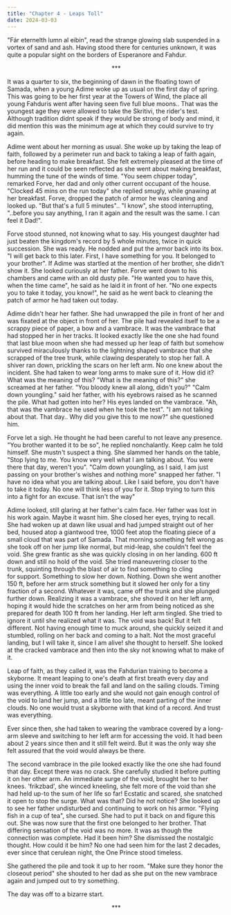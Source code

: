 ```yaml
---
title: "Chapter 4 - Leaps Toll"
date: 2024-03-03
---
```


"Fár eternelth lumn al eibin", read the strange glowing slab suspended in a vortex of sand and ash. Having stood there for centuries unknown, it was quite a popular sight on the borders of Esperanore and Fahdur.

<center>***</center>

It was a quarter to six, the beginning of dawn in the floating town of Samada, when a young Adime woke up as usual on the first day of spring. This was going to be her first year at the Towers of Wind, the place all young Fahduris went after having seen five full blue moons.. That was the youngest age they were allowed to take the Skritivi, the rider's test. Although tradition didnt speak if they would be strong of body and mind, it did mention this was the minimum age at which they could survive to try again.

Adime went about her morning as usual. She woke up by taking the leap of faith, followed by a perimeter run and back to taking a leap of faith again, before heading to make breakfast. She felt extremely pleased at the time of her run and it could be seen reflected as she went about making breakfast, humming the tune of the winds of time. "You seem chipper today", remarked Forve, her dad and only other current occupant of the house. "Clocked 45 mins on the run today" she replied smugly, while gnawing at her breakfast. Forve, dropped the patch of armor he was cleaning and looked up. "But that's a full 5 minutes".. "I know", she stood interrupting, "..before you say anything, I ran it again and the result was the same. I can feel it Dad!".

Forve stood stunned, not knowing what to say. His youngest daughter had just beaten the kingdom's record by 5 whole minutes, twice in quick succession. She was ready. He nodded and put the armor back into its box. "I will get back to this later. First, I have something for you. It belonged to your brother". If Adime was startled at the mention of her brother, she didn't show it. She looked curiously at her father. Forve went down to his chambers and came with an old dusty pile. "He wanted you to have this, when the time came", he said as he laid it in front of her. "No one expects you to take it today, you know!", he said as he went back to cleaning the patch of armor he had taken out today.

Adime didn't hear her father. She had unwrapped the pile in front of her and was fixated at the object in front of her. The pile had revealed itself to be a scrappy piece of paper, a bow and a vambrace. It was the vambrace that had stopped her in her tracks. It looked exactly like the one she had found that last blue moon when she had messed up her leap of faith but somehow survived miraculously thanks to the lightning shaped vambrace that she scrapped of the tree trunk, while clawing desperately to stop her fall. A shiver ran down, prickling the scars on her left arm. No one knew about the incident. She had taken to wear long arms to make sure of it. How did it? What was the meaning of this? "What is the meaning of this?" she screamed at her father. "You bloody knew all along, didn't you?" "Calm down youngling." said her father, with his eyebrows raised as he scanned the pile. What had gotten into her? His eyes landed on the vambrace. "Ah, that was the vambrace he used when he took the test". "I am not talking about that. That day.. Why did you give this to me now?" she questioned him.

Forve let a sigh. He thought he had been careful to not leave any presence. "You brother wanted it to be so", he replied nonchalantly. Keep calm he told himself. She mustn't suspect a thing. She slammed her hands on the table, "Stop lying to me. You know very well what I am talking about. You were there that day, weren't you". "Calm down youngling, as I said, I am just passing on your brother's wishes and nothing more" snapped her father. "I have no idea what you are talking about. Like I said before, you don't have to take it today. No one will think less of you for it. Stop trying to turn this into a fight for an excuse. That isn't the way"

Adime looked, still glaring at her father's calm face. Her father was lost in his work again. Maybe it wasnt him. She closed her eyes, trying to recall. She had woken up at dawn like usual and had jumped straight out of her bed, housed atop a giantwood tree, 1000 feet atop the floating piece of a small cloud that was part of Samada. That morning something felt wrong as she took off on her jump like normal, but mid-leap, she couldn't feel the void. She grew frantic as she was quickly closing in on her landing. 600 ft down and still no hold of the void. She tried maneuvering closer to the trunk, squinting through the blast of air to find something to cling for support. Something to slow her down. Nothing. Down she went another 150 ft, before her arm struck something but it slowed her only for a tiny fraction of a second. Whatever it was, came off the trunk and she plunged further down. Realizing it was a vambrace, she shoved it on her left arm, hoping it would hide the scratches on her arm from being noticed as she prepared for death 100 ft from her landing. Her left arm tingled. She tried to ignore it until she realized what it was. The void was back! But it felt different. Not having enough time to muck around, she quickly seized it and stumbled, rolling on her back and coming to a halt. Not the most graceful landing, but I will take it, since I am alive! she thought to herself. She looked at the cracked vambrace and then into the sky not knowing what to make of it.

Leap of faith, as they called it, was the Fahdurian training to become a skyborne. It meant leaping to one's death at first breath every day and using the inner void to break the fall and land on the sailing clouds. Timing was everything. A little too early and she would not gain enough control of the void to land her jump, and a little too late, meant parting of the inner clouds. No one would trust a skyborne with that kind of a record. And trust was everything. 

Ever since then, she had taken to wearing the vambrace covered by a long-arm sleeve and switching to her left arm for accessing the void. It had been about 2 years since then and it still felt weird. But it was the only way she felt assured that the void would always be there. 

The second vambrace in the pile looked exactly like the one she had found that day. Except there was no crack. She carefully studied it before putting it on her other arm. An immediate surge of the void, brought her to her knees. 'frikzbad', she winced kneeling, she felt more of the void than she had held up-to the sum of her life so far! Ecstatic and scared, she snatched it open to stop the surge. What was that? Did he not notice? She looked up to see her father undisturbed and continuing to work on his armor. "Flying fish in a cup of tea", she cursed. She had to put it back on and figure this out. She was now sure that the first one belonged to her brother. That differing sensation of the void was no more. It was as though the connection was complete. Had it been him? She dismissed the nostalgic thought. How could it be him? No one had seen him for the last 2 decades, ever since that cerulean night, the One Prince stood timeless.

She gathered the pile and took it up to her room. "Make sure they honor the closeout period" she shouted to her dad as she put on the new vambrace again and jumped out to try something.

The day was off to a bizarre start.

<center>***</center>
